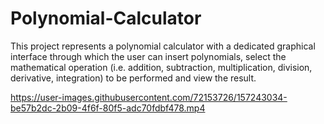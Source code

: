 # Polynomial-Calculator
This project represents a polynomial calculator with a dedicated graphical interface through which the user can insert polynomials, select the mathematical operation (i.e. addition, subtraction, multiplication, division, derivative, integration) to be performed and view the result.

https://user-images.githubusercontent.com/72153726/157243034-be57b2dc-2b09-4f6f-80f5-adc70fdbf478.mp4
